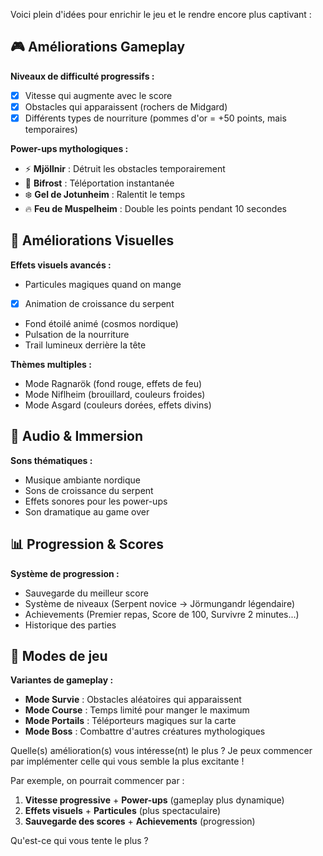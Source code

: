 Voici plein d'idées pour enrichir le jeu et le rendre encore plus captivant :

## 🎮 **Améliorations Gameplay**

**Niveaux de difficulté progressifs :**
- [x] Vitesse qui augmente avec le score
- [x] Obstacles qui apparaissent (rochers de Midgard)
- [x] Différents types de nourriture (pommes d'or = +50 points, mais temporaires)

**Power-ups mythologiques :**
- ⚡ **Mjöllnir** : Détruit les obstacles temporairement
- 🌟 **Bifrost** : Téléportation instantanée
- ❄️ **Gel de Jotunheim** : Ralentit le temps
- 🔥 **Feu de Muspelheim** : Double les points pendant 10 secondes

## 🎨 **Améliorations Visuelles**

**Effets visuels avancés :**
- Particules magiques quand on mange
- [x] Animation de croissance du serpent
- Fond étoilé animé (cosmos nordique)
- Pulsation de la nourriture
- Trail lumineux derrière la tête

**Thèmes multiples :**
- Mode Ragnarök (fond rouge, effets de feu)
- Mode Niflheim (brouillard, couleurs froides)
- Mode Asgard (couleurs dorées, effets divins)

## 🎵 **Audio & Immersion**

**Sons thématiques :**
- Musique ambiante nordique
- Sons de croissance du serpent
- Effets sonores pour les power-ups
- Son dramatique au game over

## 📊 **Progression & Scores**

**Système de progression :**
- Sauvegarde du meilleur score
- Système de niveaux (Serpent novice → Jörmungandr légendaire)
- Achievements (Premier repas, Score de 100, Survivre 2 minutes...)
- Historique des parties

## 🎯 **Modes de jeu**

**Variantes de gameplay :**
- **Mode Survie** : Obstacles aléatoires qui apparaissent
- **Mode Course** : Temps limité pour manger le maximum
- **Mode Portails** : Téléporteurs magiques sur la carte
- **Mode Boss** : Combattre d'autres créatures mythologiques

Quelle(s) amélioration(s) vous intéresse(nt) le plus ? Je peux commencer par implémenter celle qui vous semble la plus excitante !

Par exemple, on pourrait commencer par :
1. **Vitesse progressive** + **Power-ups** (gameplay plus dynamique)
2. **Effets visuels** + **Particules** (plus spectaculaire)
3. **Sauvegarde des scores** + **Achievements** (progression)

Qu'est-ce qui vous tente le plus ?